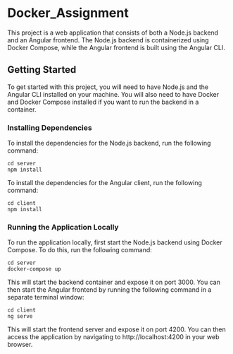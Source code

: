 # Docker_Assignment

This project is a web application that consists of both a Node.js backend and an Angular frontend. The Node.js backend is containerized using Docker Compose, while the Angular frontend is built using the Angular CLI.

## Getting Started

To get started with this project, you will need to have Node.js and the Angular CLI installed on your machine. You will also need to have Docker and Docker Compose installed if you want to run the backend in a container.

### Installing Dependencies

To install the dependencies for the Node.js backend, run the following command:

```
cd server
npm install
```

To install the dependencies for the Angular client, run the following command:

```
cd client
npm install
```

### Running the Application Locally

To run the application locally, first start the Node.js backend using Docker Compose. To do this, run the following command:

```
cd server
docker-compose up
```

This will start the backend container and expose it on port 3000. You can then start the Angular frontend by running the following command in a separate terminal window:

```
cd client
ng serve
```

This will start the frontend server and expose it on port 4200. You can then access the application by navigating to http://localhost:4200 in your web browser.
